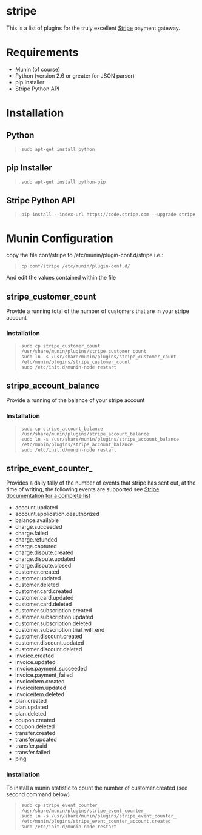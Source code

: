 stripe
======

This is a list of plugins for the truly excellent [Stripe](http://www.stripe.com) 
payment gateway.

Requirements
============

 - Munin (of course)
 - Python (version 2.6 or greater for JSON parser)
 - pip Installer
 - Stripe Python API

Installation
============

## Python

>     sudo apt-get install python

## pip Installer

>     sudo apt-get install python-pip

## Stripe Python API
>     pip install --index-url https://code.stripe.com --upgrade stripe

Munin Configuration
===================

copy the file conf/stripe to /etc/munin/plugin-conf.d/stripe i.e.:

>     cp conf/stripe /etc/munin/plugin-conf.d/

And edit the values contained within the file

## stripe_customer_count

Provide a running total of the number of customers that are in your stripe account

### Installation

>     sudo cp stripe_customer_count /usr/share/munin/plugins/stripe_customer_count
>     sudo ln -s /usr/share/munin/plugins/stripe_customer_count /etc/munin/plugins/stripe_customer_count
>     sudo /etc/init.d/munin-node restart

## stripe_account_balance

Provide a running of the balance of your stripe account

### Installation

>     sudo cp stripe_account_balance /usr/share/munin/plugins/stripe_account_balance
>     sudo ln -s /usr/share/munin/plugins/stripe_account_balance /etc/munin/plugins/stripe_account_balance
>     sudo /etc/init.d/munin-node restart

## stripe_event_counter_

Provides a daily tally of the number of events that stripe has sent out, at the time
of writing, the following events are supported see [Stripe documentation for a complete list](https://stripe.com/docs/api/python#list_events)

 
 - account.updated
 - account.application.deauthorized
 - balance.available
 - charge.succeeded
 - charge.failed
 - charge.refunded
 - charge.captured
 - charge.dispute.created
 - charge.dispute.updated
 - charge.dispute.closed
 - customer.created
 - customer.updated
 - customer.deleted
 - customer.card.created
 - customer.card.updated
 - customer.card.deleted
 - customer.subscription.created
 - customer.subscription.updated
 - customer.subscription.deleted
 - customer.subscription.trial_will_end
 - customer.discount.created
 - customer.discount.updated
 - customer.discount.deleted
 - invoice.created
 - invoice.updated
 - invoice.payment_succeeded
 - invoice.payment_failed
 - invoiceitem.created
 - invoiceitem.updated
 - invoiceitem.deleted
 - plan.created
 - plan.updated
 - plan.deleted
 - coupon.created
 - coupon.deleted
 - transfer.created
 - transfer.updated
 - transfer.paid
 - transfer.failed
 - ping


### Installation

To install a munin statistic to count the number of customer.created (see second command below)

>     sudo cp stripe_event_counter_ /usr/share/munin/plugins/stripe_event_counter_
>     sudo ln -s /usr/share/munin/plugins/stripe_event_counter_ /etc/munin/plugins/stripe_event_counter_account.created
>     sudo /etc/init.d/munin-node restart
